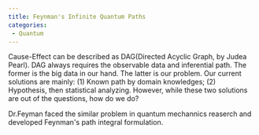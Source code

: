 ```yaml
---
title: Feynman's Infinite Quantum Paths
categories:
 - Quantum
---
```


Cause-Effect can be described as DAG(Directed Acyclic Graph, by Judea Pearl).
DAG always requires the observable data and inferential path. The former is the big data in our hand. The latter is our problem.
Our current solutions are mainly: (1) Known path by domain knowledges; (2) Hypothesis, then statistical analyzing. 
However, while these two solutions are out of the questions, how do we do? 

Dr.Feyman faced the similar problem in quantum mechannics reaserch and developed Feynman's path integral formulation.

<!--more>

[Feynman's Infinite Quantum Paths](https://www.youtube.com/watch?v=vSFRN-ymfgE&t=125s&ab_channel=PBSSpaceTime)

![Feynman](/assets/images/Feynman-1.png)

Due to understand Feynman's path integral formulation, we'd better warm up the [Morden Quantum Mechanics]
(https://www.youtube.com/playlist?list=PLstdOGDXMaWJ3HnIclSo_tt44ly2ulfOq).

